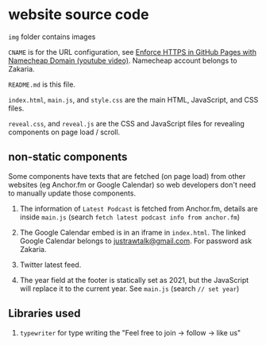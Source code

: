 # website source code

`img` folder contains images

`CNAME` is for the URL configuration, see [Enforce HTTPS in GitHub Pages with Namecheap Domain (youtube video)](https://www.youtube.com/watch?v=FBtehan5DAo&list=LL). Namecheap account belongs to Zakaria.

`README.md` is this file.

`index.html`, `main.js`, and `style.css` are the main HTML, JavaScript, and CSS files.

`reveal.css`, and `reveal.js` are the CSS and JavaScript files for revealing components on page load / scroll.

## non-static components
Some components have texts that are fetched (on page load) from other websites (eg Anchor.fm or Google Calendar) so web developers don't need to manually update those components.

1. The information of `Latest Podcast` is fetched from Anchor.fm, details are inside `main.js` (search `fetch latest podcast info from anchor.fm`)

2. The Google Calendar embed is in an iframe in `index.html`. The linked Google Calendar belongs to justrawtalk@gmail.com. For password ask Zakaria. 

3. Twitter latest feed.

4. The year field at the footer is statically set as 2021, but the JavaScript will replace it to the current year. See `main.js` (search `// set year`)

## Libraries used
1. `typewriter` for type writing the "Feel free to join -> follow -> like us"